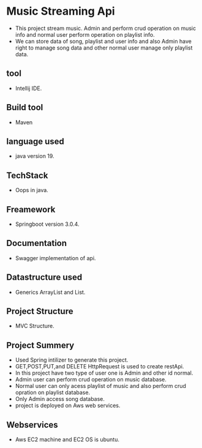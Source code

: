 
# Music Streaming Api
- This project stream music. Admin and perform crud operation on music info and normal user perform operation on playlist info.
- We can store data of song, playlist and user info and also Admin have right to manage song data and other normal user manage only
  playlist data.
 ## tool
 - Intellij IDE.
 ## Build tool
 - Maven
## language used
- java version 19.
## TechStack
- Oops in java.
## Freamework
- Springboot version 3.0.4.
## Documentation
- Swagger implementation of api.
## Datastructure used 
- Generics ArrayList and List.
## Project Structure
- MVC Structure.
## Project Summery
- Used Spring intilizer to generate this project.
- GET,POST,PUT,and DELETE HttpRequest is used to create restApi.
- In this project have two type of user one is Admin and other id normal.
- Admin user can perform crud operation on music database.
- Normal user can only acess playlist of music and also perform crud opration on playlist database.
- Only Admin access song database.
- project is deployed on Aws web services.
## Webservices
- Aws EC2 machine and EC2 OS is ubuntu.


